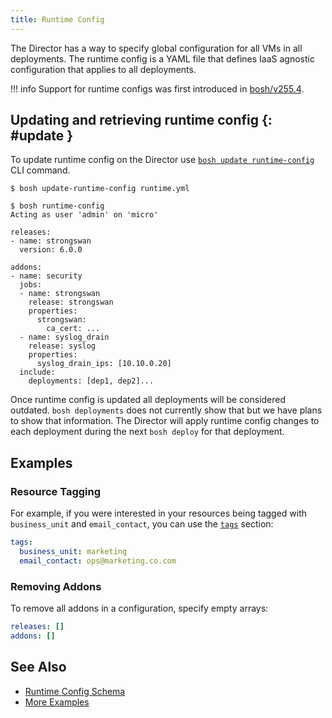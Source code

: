 ```yaml
---
title: Runtime Config
---
```


The Director has a way to specify global configuration for all VMs in all deployments. The runtime config is a YAML file that defines IaaS agnostic configuration that applies to all deployments.

!!! info
    Support for runtime configs was first introduced in [bosh/v255.4](https://github.com/cloudfoundry/bosh/releases/tag/stable-3213).


## Updating and retrieving runtime config {: #update }

To update runtime config on the Director use [`bosh update runtime-config`](sysadmin-commands.md#cloud-config) CLI command.

```shell
$ bosh update-runtime-config runtime.yml

$ bosh runtime-config
Acting as user 'admin' on 'micro'

releases:
- name: strongswan
  version: 6.0.0

addons:
- name: security
  jobs:
  - name: strongswan
    release: strongswan
    properties:
      strongswan:
        ca_cert: ...
  - name: syslog_drain
    release: syslog
    properties:
      syslog_drain_ips: [10.10.0.20]
  include:
    deployments: [dep1, dep2]...
```

Once runtime config is updated all deployments will be considered outdated. `bosh deployments` does not currently show that but we have plans to show that information. The Director will apply runtime config changes to each deployment during the next `bosh deploy` for that deployment.


## Examples

### Resource Tagging

For example, if you were interested in your resources being tagged with `business_unit` and `email_contact`, you can use the [`tags`](runtime-config-schema.md#tags) section:

```yaml
tags:
  business_unit: marketing
  email_contact: ops@marketing.co.com
```


### Removing Addons

To remove all addons in a configuration, specify empty arrays:

```yaml
releases: []
addons: []
```


## See Also

 * [Runtime Config Schema](runtime-config-schema.md)
 * [More Examples](runtime-config-examples.md)
